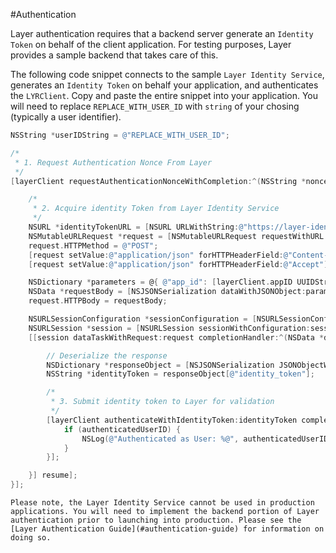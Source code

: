 #Authentication

Layer authentication requires that a backend server generate an `Identity Token` on behalf of the client application. For testing purposes, Layer provides a sample backend that takes care of this. 

The following code snippet connects to the sample `Layer Identity Service`,  generates an `Identity Token` on behalf your application, and authenticates the `LYRClient`. Copy and paste the entire snippet into your application. You will need to replace `REPLACE_WITH_USER_ID` with `string` of your chosing (typically a user identifier).

```objective-c
NSString *userIDString = @"REPLACE_WITH_USER_ID";

/*
 * 1. Request Authentication Nonce From Layer
 */
[layerClient requestAuthenticationNonceWithCompletion:^(NSString *nonce, NSError *error) {

    /*
     * 2. Acquire identity Token from Layer Identity Service
     */
    NSURL *identityTokenURL = [NSURL URLWithString:@"https://layer-identity-provider.herokuapp.com/identity_tokens"];
    NSMutableURLRequest *request = [NSMutableURLRequest requestWithURL:identityTokenURL];
    request.HTTPMethod = @"POST";
    [request setValue:@"application/json" forHTTPHeaderField:@"Content-Type"];
    [request setValue:@"application/json" forHTTPHeaderField:@"Accept"];

    NSDictionary *parameters = @{ @"app_id": [layerClient.appID UUIDString], @"user_id": userIDString, @"nonce": nonce };
    NSData *requestBody = [NSJSONSerialization dataWithJSONObject:parameters options:0 error:nil];
    request.HTTPBody = requestBody;

    NSURLSessionConfiguration *sessionConfiguration = [NSURLSessionConfiguration ephemeralSessionConfiguration];
    NSURLSession *session = [NSURLSession sessionWithConfiguration:sessionConfiguration];
    [[session dataTaskWithRequest:request completionHandler:^(NSData *data, NSURLResponse *response, NSError *error) {

        // Deserialize the response
        NSDictionary *responseObject = [NSJSONSerialization JSONObjectWithData:data options:0 error:nil];
        NSString *identityToken = responseObject[@"identity_token"];

        /*
         * 3. Submit identity token to Layer for validation
         */
        [layerClient authenticateWithIdentityToken:identityToken completion:^(NSString *authenticatedUserID, NSError *error) {
            if (authenticatedUserID) {
                NSLog(@"Authenticated as User: %@", authenticatedUserID);
            }
        }];

    }] resume];
}];
```

```emphasis
Please note, the Layer Identity Service cannot be used in production applications. You will need to implement the backend portion of Layer authentication prior to launching into production. Please see the [Layer Authentication Guide](#authentication-guide) for information on doing so.
```

